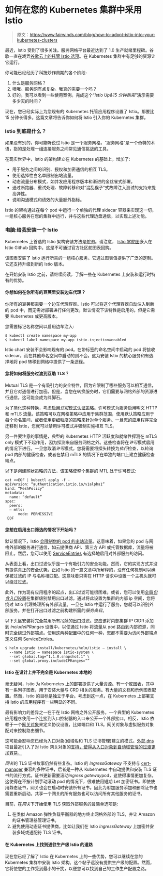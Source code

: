 # 如何在您的 Kubernetes 集群中采用 Istio

> 原文：<https://www.fairwinds.com/blog/how-to-adopt-istio-into-your-kubernetes-clusters>

最近，Istio 受到了很多关注。服务网格平台最近达到了 1.0 生产就绪里程碑。谷歌一直在戏弄[谷歌云上的托管 Istio 选项](https://cloud.google.com/istio/)。在 Kubernetes 集群中有足够的资源让它运行。

你可能已经经历了科技炒作周期的各个阶段:

1.  什么是服务网格？
2.  哇哦。服务网有点复杂。我真的需要一个吗？
3.  好的。我可以看到一些使用案例。完成这个“*Istio Up&15 分钟跑完*”演示需要多少天的时间？

现在，您已经实际上为您现有的 Kubernetes 托管应用程序设置了 Istio。那要比 15 分钟长得多。这篇文章将告诉你如何将 Istio 引入你的 Kubernetes 集群。

### Istio 到底是什么？

如果没有别的，你可能听说过 Istio 是一个服务网格。“服务网格”是一个奇特的术语，指的是处理一组连接服务之间常见通信挑战的工具。

在现实世界中，Istio 的架构建立在 Kubernetes 的基础上，增加了:

*   用于服务之间的识别、授权和加密通信的相互 TLS。
*   使用选择性白名单限制出站流量。
*   动态流量分布模式，如并发应用程序版本和渐进的金丝雀式部署。
*   通过断路器、重试处理、故障转移和对“混乱猴子”式故障注入测试的支持来提高弹性。
*   说明沟通模式和绩效的大量额外指标。

Istio 的架构通过在每个 pod 中运行一个单独的代理 sidecar 容器来实现这一切。一组核心服务在您的集群中运行，并与这些代理边盘通信，以实现上述功能。

### 电脑:给我安装一个 Istio

Kubernetes 上首选的 Istio 架构安装方法是[舵](https://helm.sh/)图。请注意， [Istio 掌舵图](https://github.com/istio/istio/tree/master/install/kubernetes/helm/istio)嵌入在 Istio Github 回购中。这是不可通过官方社区舵图表回购。

该图表安装了 Istio 运行所需的一组核心服务。它通过图表值提供了广泛的定制。它还支持升级到新的 Istio 版本。

在开始安装 Istio 之前，请继续阅读，了解一些在 Kubernetes 上安装和运行时特有的优势。

#### 你想如何在你所有的豆荚里安装边车代理？

你所有的豆荚都需要一个边车代理容器。Istio 可以将这个代理容器自动注入到新的 pod 中，而无需对部署进行任何更改。默认情况下该特性是启用的，但是它需要 Kubernetes 或更高版本。

您需要标记名称空间以启用边车注入:

```
$ kubectl create namespace my-app
$ kubectl label namespace my-app istio-injection=enabled
```

Istio chart 安装不会影响现有的 pod。在带标签的命名空间中启动的 pod 将接收 sidecar，而在其他命名空间中启动的则不会。这为安装 Istio 的核心服务和有选择地将 pod 转移到网格中提供了一条途径。

#### 您将如何将服务过渡到互助 TLS？

Mutual TLS 是一个有吸引力的安全特性，因为它限制了哪些服务可以相互通信，并且它对通信进行加密。但是，当您在转换服务时，它们需要与网格外部的资源进行通信，这可能会成为绊脚石。

为了简化这种转换，考虑[启用*许可*模式认证策略](https://istio.io/docs/tasks/security/mtls-migration/)。许可模式为服务启用明文 HTTP 和 mTLS 流量。该策略可以在网格策略中应用于集群范围，使用默认策略应用于每个命名空间，或者使用更细粒度的策略来针对单个服务。一旦您的应用程序完全迁移到 Istio，您就可以禁用许可模式并强制实施相互 TLS。

另一件要注意的事情是，典型的 Kubernetes HTTP 活跃度和就绪性探测在 mTLS only 模式下不起作用，因为探测来自服务网格之外。这些检查将在*许可*模式启用的情况下进行。一旦您取消*许可*模式，您将需要将探头转换为*执行*检查，以轮询 pod 内部的健康检查，或者在禁用 mTLS 的情况下在单独的端口上建立健康检查端点。

以下是创建网状策略的方法，该策略使整个集群的 MTL 处于许可模式:

```
cat <<EOF | kubectl apply -f -
apiVersion: “authentication.istio.io/v1alpha1”
kind: “MeshPolicy”
metadata:
  name: “default”
spec:
  peers:
  — mtls:
      mode: PERMISSIVE
 EOF
```

#### 您想在启用出口筛选的情况下开始吗？

默认情况下，Istio [会限制您的 pod 的出站流量](https://istio.io/docs/tasks/traffic-management/egress/)。这意味着，如果您的 pod 与网格外部的服务进行通信，如云提供商 API、第三方 API 或托管数据库，流量将被阻止。然后，您可以使用 [ServiceEntries](https://istio.io/docs/tasks/traffic-management/egress/#setting-route-rules-on-an-external-service) 有选择地启用对外部服务的访问。

从表面上看，出口过滤似乎是一个有吸引力的安全功能。然而，它的实现方式并没有提供真正的安全优势。正如 Istio 的一篇文章中所解释的，没有任何机制可以确保被过滤的 IP 与名称相匹配。这意味着只需在 HTTP 请求中设置一个主机头就可以绕过过滤。

此外，作为现有应用程序的起点，出口过滤可能很困难。或者，您可以使用[全局*包含入口*设置](https://istio.io/docs/tasks/traffic-management/egress/#calling-external-services-directly)在集群级别禁用出口过滤。通过将此设置为集群的内部 ip 空间，您将绕过 Istio 代理处理所有外部流量。一旦在 Istio 中运行了服务，您就可以识别外部服务，并在打开出口过滤之前构建所需的*服务条目*。

以下头盔安装将完全禁用所有吊舱的出口过滤。您应该将内部集群 IP CIDR 添加到 *includeIPRanges* 设置中，以便通过 Istio 将流量从 pod 路由到内部资源，同时完全绕过外部端点。使用这两种配置中的任何一种，您都不需要为访问外部端点定义任何 ServiceEntries。

```
$ helm upgrade install/kubernetes/helm/istio — install \
  --name istio — namespace istio-system \
  --set global.tag=”1.1.0.snapshot.1" \
  --set global.proxy.includeIPRanges=””
```

#### Istio 在设计上并不完全是 Kubernetes 本地的

毫无疑问，Istio 为 Kubernetes 上的部署提供了大量资源。有一个舵图表，其中有一系列子图表，用于安装大量与 CRD 相关的服务。有大量的文档和示例图表配置。然而，Istio 的目标是独立于平台。考虑到这一点，在 Kubernetes 上部署支持 Istio 的应用程序有一些明显的不同。

最有影响力的差异之一在于在 Istio 网格之外公开服务。一个典型的 Kubernetes 应用程序使用一个连接到入口控制器的入口来公开一个外部接口。相反，Istio 依赖于一个[网关对象](https://istio.io/docs/tasks/traffic-management/ingress/)来定义协议设置，比如端口和 TLS。网关对象与虚拟服务对象配对来控制路由细节。

这可能会影响您已经为入口对象(如域名和 TLS 证书管理)建立的模式。[外部 dns](https://github.com/kubernetes-incubator/external-dns) 项目最近引入了对 Istio 网关对象的[支持，使得从入口对象到自动域管理的过渡更加容易。](https://github.com/kubernetes-incubator/external-dns/releases/tag/v0.5.6)

*网关*的 TLS 证书故事仍然有些复杂。Istio 的 *IngressGateway* 不支持与 [cert-manager](https://github.com/jetstack/cert-manager) 兼容的多种证书，后者是一种从 Kubernetes 中自动提供和安装 TLS 证书的流行方式。证书更新需要滚动*ingress gateway*pod，这使得事情更加复杂。这使得在不按计划手动滚动 pod 的情况下，很难使用短期 Let 加密证书。即使使用静态证书，网关也会在启动时安装所有证书，因此为附加服务添加和删除证书也需要重新启动。共享一个网关的所有服务也可以访问所有其他服务的证书。

目前，在*网关*下开始使用 TLS 获取外部服务的最简单选项是:

1.  在类似 Amazon 弹性负载平衡器的地方终止网格外部的 TLS，并让 Amazon 的证书管理器管理证书。
2.  避免使用动态证书提供商，比如让我们在 Istio *IngressGateway* 上加密并安装多域或通配符 TLS 证书。

#### 在 Kubernetes 上找到通往生产级 Istio 的道路

现在您已经了解了 Istio 在 Kubernetes 上的一些优势，您可以继续在您的 Kubernetes 集群中安装 Istio 架构。这个帖子远没有提供生产级的配置。然而，它将使您的工作受到最小的干扰，以便您可以找到自己的工作生产配置之路。